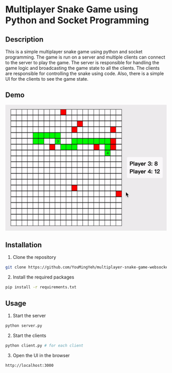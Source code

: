 # Multiplayer Snake Game using Python and Socket Programming
## Description
This is a simple multiplayer snake game using python and socket programming. The game is run on a server and multiple clients can connect to the server to play the game. The server is responsible for handling the game logic and broadcasting the game state to all the clients. The clients are responsible for controlling the snake using code. Also, there is a simple UI for the clients to see the game state.
## Demo
![demo](<demo.gif>)
## Installation
1. Clone the repository
```bash
git clone https://github.com/YouMingYeh/multiplayer-snake-game-websocket
```
2. Install the required packages
```bash
pip install -r requirements.txt
```
## Usage
1. Start the server
```bash
python server.py
```
2. Start the clients
```bash
python client.py # for each client
```
3. Open the UI in the browser
```bash
http://localhost:3000
```
